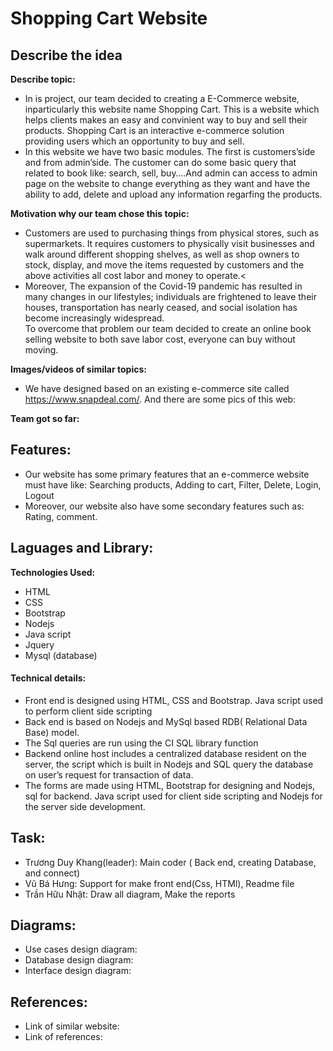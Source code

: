 # Shopping Cart Website

## Describe the idea
**Describe topic:**<br>
- In is project, our team decided to creating a E-Commerce website, inparticularly this website name Shopping Cart. This is a website which helps clients makes an easy and convinient way to buy and sell their products. Shopping Cart is an interactive e-commerce solution providing users which an opportunity to buy and sell.
- In this website we have two basic modules. The first is customers’side and from admin’side. The customer can do some basic query that related to book like: search, sell, buy….And admin can access to admin page on the website to change everything as they want and have the ability to add, delete and upload any information regarfing the products.</br>

**Motivation why our team chose this topic:**<br>
- Customers are used to purchasing things from physical stores, such as supermarkets. It requires customers to physically visit businesses and walk around different shopping shelves, as well as shop owners to stock, display, and move the items requested by customers and the above activities all cost labor and money to operate.<
- Moreover, The expansion of the Covid-19 pandemic has resulted in many changes in our lifestyles; individuals are frightened to leave their houses, transportation has nearly ceased, and social isolation has become increasingly widespread.<br>
To overcome that problem our team decided to create an online book selling website to both save labor cost, everyone can buy without moving.<br>

**Images/videos of similar topics:**<br>
  - We have designed based on an existing e-commerce site called https://www.snapdeal.com/. And there are some pics of this web:
      
**Team got so far:**<br>
## Features:
  -	Our website has some primary features that an e-commerce website must have like: Searching products, Adding to cart, Filter, Delete, Login, Logout
  -	Moreover, our website also have some secondary features such as: Rating, comment.

## Laguages and Library:
  **Technologies Used:**</br>
  - HTML
  - CSS
  - Bootstrap
  - Nodejs
  - Java script
  - Jquery
  - Mysql (database) </br>
  #### Technical details:</br>
  - Front end is designed using HTML, CSS  and Bootstrap. Java script used to perform client side scripting 
  - Back end is based on Nodejs and MySql based RDB( Relational Data Base) model.
  - The Sql queries are run using the CI SQL library function
  - Backend online host includes a centralized 	database resident on the server, the script which is built  in Nodejs and SQL query the database on user’s request for transaction of data.
  - The forms are made using HTML, Bootstrap for designing and Nodejs, sql for backend. Java script used for client side scripting and Nodejs for the server side development.
## Task:
  - Trương Duy Khang(leader): Main coder ( Back end, creating Database, and connect)
  - Vũ Bá Hưng: Support for make front end(Css, HTMl), Readme file
  - Trần Hữu Nhật: Draw all diagram, Make the reports
## Diagrams:
  - Use cases design diagram:
  - Database design diagram:
  - Interface design diagram:
## References:
  - Link of similar website:
  - Link of references:
